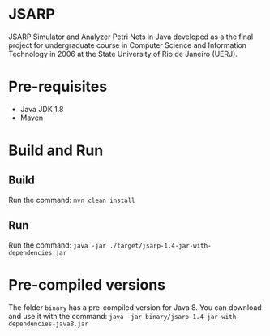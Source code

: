 # JSARP

JSARP Simulator and Analyzer Petri Nets in Java developed as a the final project for undergraduate course in Computer Science and Information Technology in 2006 at the State University of Rio de Janeiro (UERJ).

# Pre-requisites

- Java JDK 1.8
- Maven 

# Build and Run

## Build

Run the command: `mvn clean install`

## Run

Run the command: `java -jar ./target/jsarp-1.4-jar-with-dependencies.jar`

# Pre-compiled versions

The folder `binary` has a pre-compiled version for Java 8. You can download and use it with the command: `java -jar binary/jsarp-1.4-jar-with-dependencies-java8.jar`
